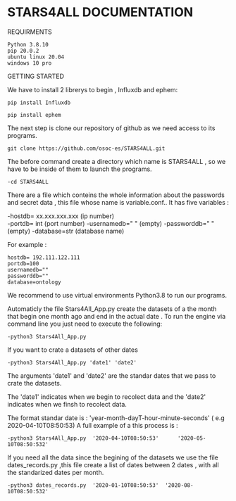 # STARS4ALL DOCUMENTATION

REQUIRMENTS 

```
Python 3.8.10
pip 20.0.2
ubuntu linux 20.04
windows 10 pro 
```

GETTING STARTED 

We have to install 2 librerys to begin , Influxdb and ephem:

```pip install Influxdb```

```pip install ephem```

The next step is clone our repository of github as we need access to its programs.

```git clone https://github.com/osoc-es/STARS4ALL.git ```

The before command create a directory which name is STARS4ALL , so we have to be inside of them to launch the programs. 

```-cd STARS4ALL```

There are a file which conteins the whole information about the passwords and secret data , this file whose name is variable.conf..
It has five  variables :

-hostdb= xx.xxx.xxx.xxx (ip number)  
-portdb= int (port number)
-usernamedb=" " (empty) 
-passworddb=" " (empty)
-database=str  (database name)
 

For example :
```
hostdb= 192.111.122.111
portdb=100
usernamedb=""
passworddb=""
database=ontology
```

We recommend to use virtual environments Python3.8 to run our programs.

Automaticly the file Stars4All_App.py create the datasets of a the month that begin one month ago and end in the actual date .
To run the engine via command line you just need to execute the following:

```-python3 Stars4All_App.py ```

If you want to crate a datasets of other dates 

```-python3 Stars4All_App.py 'date1' 'date2' ```

The arguments 'date1' and 'date2' are the standar dates that we pass to crate the datasets.

The 'date1' indicates when we begin to recolect data and the 'date2' indicates when we finsh to recolect data.

The format standar date is : 'year-month-dayT-hour-minute-seconds' ( e.g 2020-04-10T08:50:53)
A full example of a this process is :

```-python3 Stars4All_App.py  '2020-04-10T08:50:53'      '2020-05-10T08:50:532'```

If you need all the data since the begining of the datasets we use the file dates_records.py ,this file create a list of dates between 2 dates , with all the standarized dates per month.

```-python3 dates_records.py  '2020-01-10T08:50:53'  '2020-08-10T08:50:532'```



